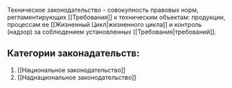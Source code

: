 Техническое законодательство - совокупность правовых норм, регламентирующих [[Требования]] к техническим объектам: продукции, процессам ее [[Жизненный Цикл|жизненного цикла]] и контроль (надзор) за соблюдением установленных [[Требования|требований]].

## Категории законадательств:
1. [[Национальное законодательство]]
2. [[Наднациональное законодательство]]

